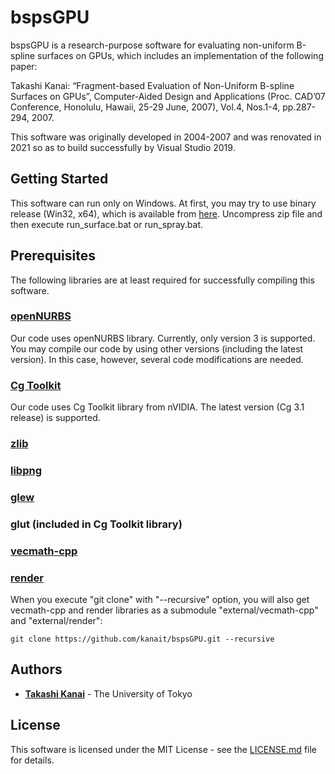 # bspsGPU

bspsGPU is a research-purpose software for evaluating non-uniform B-spline surfaces on GPUs, which includes an implementation of the following paper:

Takashi Kanai: “Fragment-based Evaluation of Non-Uniform B-spline Surfaces on GPUs”, Computer-Aided Design and Applications (Proc. CAD’07 Conference, Honolulu, Hawaii, 25-29 June, 2007), Vol.4, Nos.1-4, pp.287-294, 2007.

This software was originally developed in 2004-2007 and was renovated in 2021 so as to build successfully by Visual Studio 2019.

## Getting Started

This software can run only on Windows. 
At first, you may try to use binary release (Win32, x64), 
which is available from [here](https://github.com/kanait/bspsGPU/releases/tag/v1.0).
Uncompress zip file and then execute run_surface.bat or run_spray.bat.

## Prerequisites

The following libraries are at least required for successfully compiling this software.

### [openNURBS](https://www.rhino3d.com/opennurbs/)

Our code uses openNURBS library. Currently, only version 3 is supported.
You may compile our code by using other versions (including the latest version). In this case, however, several code modifications are needed.

### [Cg Toolkit](https://developer.nvidia.com/cg-toolkit/)

Our code uses Cg Toolkit library from nVIDIA. The latest version (Cg 3.1 release) is supported.

### [zlib](https://zlib.net/)

### [libpng](http://www.libpng.org/pub/png/libpng.html)

### [glew](http://glew.sourceforge.net/)

### glut (included in Cg Toolkit library)

### [vecmath-cpp](https://github.com/yuki12/vecmath-cpp)
### [render](https://github.com/kanait/render)

When you execute "git clone" with "--recursive" option, you will also get vecmath-cpp and render libraries as a submodule "external/vecmath-cpp" and "external/render":

```
git clone https://github.com/kanait/bspsGPU.git --recursive
```

## Authors

* **[Takashi Kanai](https://graphics.c.u-tokyo.ac.jp/hp/en/)** - The University of Tokyo

## License

This software is licensed under the MIT License - see the [LICENSE.md](LICENSE.md) file for details.
